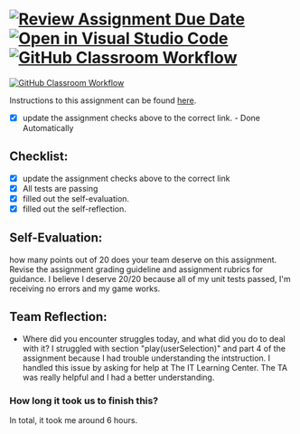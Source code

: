 [![Review Assignment Due Date](https://classroom.github.com/assets/deadline-readme-button-24ddc0f5d75046c5622901739e7c5dd533143b0c8e959d652212380cedb1ea36.svg)](https://classroom.github.com/a/Foo-WCFM)
[![Open in Visual Studio Code](https://classroom.github.com/assets/open-in-vscode-718a45dd9cf7e7f842a935f5ebbe5719a5e09af4491e668f4dbf3b35d5cca122.svg)](https://classroom.github.com/online_ide?assignment_repo_id=11832771&assignment_repo_type=AssignmentRepo)
[![GitHub Classroom Workflow](https://github.com/IT3049C-Lively-FA23/rock-paper-scissors-Wilmer19/actions/workflows/classroom.yml/badge.svg)](https://github.com/IT3049C-Lively-FA23/rock-paper-scissors-Wilmer19/actions/workflows/classroom.yml)
===================================
[![GitHub Classroom Workflow](https://github.com/IT3049C/3.Rock-Paper-Scissors/actions/workflows/classroom.yml/badge.svg)](https://github.com/IT3049C/3.Rock-Paper-Scissors/actions/workflows/classroom.yml)

Instructions to this assignment can be found [here](https://reedws.github.io/IT3049C/coursework/assignments/rock-paper-scissors/).
- [x] update the assignment checks above to the correct link. - Done Automatically
## Checklist:
- [X] update the assignment checks above to the correct link
- [X] All tests are passing
- [X] filled out the self-evaluation.
- [X] filled out the self-reflection.

## Self-Evaluation: 
how many points out of 20 does your team deserve on this assignment. Revise the assignment grading guideline and assignment rubrics for guidance.
I believe I deserve 20/20 because all of my unit tests passed, I'm receiving no errors and my game works.

## Team Reflection:
- Where did you encounter struggles today, and what did you do to deal with it?
I struggled with section "play(userSelection)" and part 4 of the assignment because I had trouble understanding the intstruction.
I handled this issue by asking for help at The IT Learning Center. The TA was really helpful and I had a better understanding. 



### How long it took us to finish this?
In total, it took me around 6 hours.
